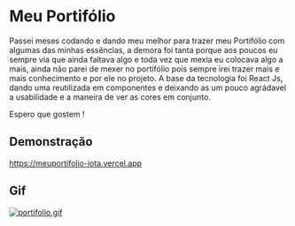 
# Meu Portifólio

Passei meses codando e dando meu melhor para trazer meu Portifólio com algumas das minhas essências, a demora foi tanta porque aos poucos eu sempre via que ainda faltava algo e toda vez que mexia eu colocava algo a mais, ainda não parei de mexer no portifólio pois sempre irei trazer mais e mais conhecimento e por ele no projeto. A base da tecnologia foi React Js, dando uma reutilizada em componentes e deixando as um pouco agrádavel a usabilidade e a maneira de ver as cores em conjunto.

Espero que gostem !


## Demonstração

https://meuportifolio-iota.vercel.app


## Gif

[![portifolio.gif](https://i.postimg.cc/9M6hxmXg/portifolio.gif)](https://postimg.cc/qhxSqd32)
